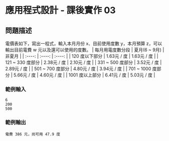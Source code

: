 # 應用程式設計 - 課後實作 03

## 問題描述
電價表如下，寫出一程式，輸入本月月份 x、目前使用度數 y，本月預算 z，可以輸出目前電費 w 元以及還可以使用的度數。
| 每月用電度數分段   | 夏月(6 ~ 9月)  | 非夏月      |
|  :----:            | :----:         | :----:      |
| 120 度以下部分     | 1.63元 / 度    | 1.63元 / 度 |
| 121 ~ 330 度部分   | 2.38元 / 度    | 2.10元 / 度 |
| 331 ~ 500 度部分   | 3.52元 / 度    | 2.89元 / 度 |
| 501 ~ 700 度部分   | 4.80元 / 度    | 3.94元 / 度 |
| 701 ~ 1000 度部分  | 5.66元 / 度    | 4.60元 / 度 |
| 1001 度以上部分    | 6.41元 / 度    | 5.03元 / 度 |
### 範例輸入
```
6  
200  
500
```
### 範例輸出  
```
電費 386 元，尚可用 47.9 度
```
